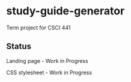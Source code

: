 # study-guide-generator
Term project for CSCI 441

## Status
Landing page - Work in Progress

CSS stylesheet - Work in Progress
